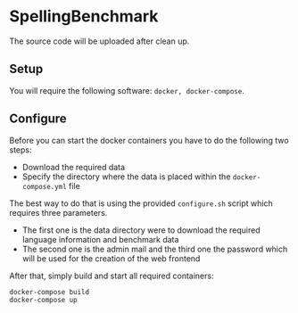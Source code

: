 # SpellingBenchmark

The source code will be uploaded after clean up.

## Setup

You will require the following software: ```docker, docker-compose```.

## Configure

Before you can start the docker containers you have to do the following two steps:
 - Download the required data
 - Specify the directory where the data is placed within the ```docker-compose.yml``` file

The best way to do that is using the provided ```configure.sh``` script which requires three parameters.
 - The first one is the data directory were to download the required language information and benchmark data
 - The second one is the admin mail and the third one the password which will be used for the creation of the web frontend

After that, simply build and start all required containers:

```
docker-compose build
docker-compose up
```
